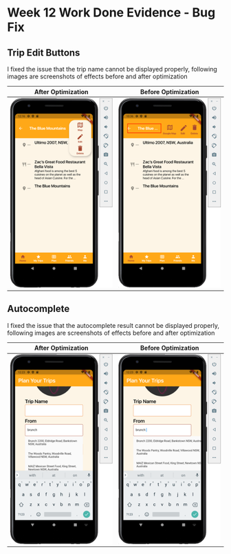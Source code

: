 # **Week 12 Work Done Evidence** - Bug Fix

## Trip Edit Buttons

I fixed the issue that the trip name cannot be displayed properly, following images are screenshots of effects before and after optimization

| After Optimization                                           | Before Optimization                                          |
| ------------------------------------------------------------ | ------------------------------------------------------------ |
| ![new_trip](https://github.com/RachelYang1999/SOFT3888-Evidence/blob/main/Week12/img/new_trip.png) | ![old_edit_trip](https://github.com/RachelYang1999/SOFT3888-Evidence/blob/main/Week12/img/old_edit_trip.png) |

## Autocomplete

I fixed the issue that the autocomplete result cannot be displayed properly, following images are screenshots of effects before and after optimization

| After Optimization                                           | Before Optimization                                          |
| ------------------------------------------------------------ | ------------------------------------------------------------ |
| ![new_auto](https://github.com/RachelYang1999/SOFT3888-Evidence/blob/main/Week12/img/new_auto.png) | ![old_auto](https://github.com/RachelYang1999/SOFT3888-Evidence/blob/main/Week12/img/old_auto.png) |
